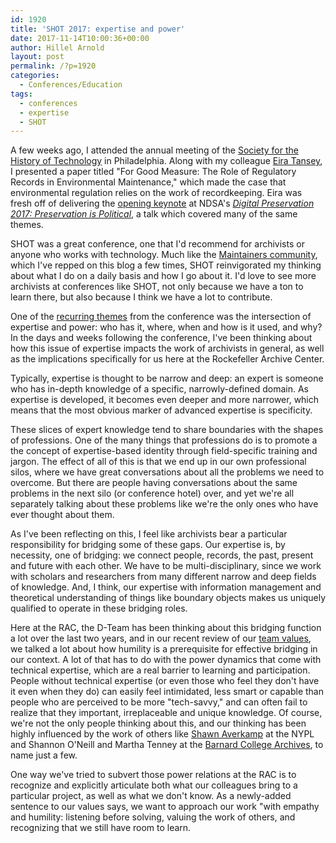 ```yaml
---
id: 1920
title: 'SHOT 2017: expertise and power'
date: 2017-11-14T10:00:36+00:00
author: Hillel Arnold
layout: post
permalink: /?p=1920
categories:
  - Conferences/Education
tags:
  - conferences
  - expertise
  - SHOT
---
```

A few weeks ago, I attended the annual meeting of the [Society for the History of Technology](https://www.historyoftechnology.org/) in Philadelphia. Along with my colleague [Eira Tansey](http://eiratansey.com/), I presented a paper titled "For Good Measure: The Role of Regulatory Records in Environmental Maintenance," which made the case that environmental regulation relies on the work of recordkeeping. Eira was fresh off of delivering the [opening keynote](http://eiratansey.com/2017/11/03/the-necessary-knowledge/) at NDSA's [_Digital Preservation 2017: Preservation is Political_](http://ndsa.org/digital-preservation-2017/), a talk which covered many of the same themes.<!--more-->

SHOT was a great conference, one that I'd recommend for archivists or anyone who works with technology. Much like the [Maintainers community](http://themaintainers.org/), which I've repped on this blog a few times, SHOT reinvigorated my thinking about what I do on a daily basis and how I go about it. I'd love to see more archivists at conferences like SHOT, not only because we have a ton to learn there, but also because I think we have a lot to contribute.

One of the [recurring themes](https://twitter.com/helrond/status/924281014674960384) from the conference was the intersection of expertise and power: who has it, where, when and how is it used, and why? In the days and weeks following the conference, I've been thinking about how this issue of expertise impacts the work of archivists in general, as well as the implications specifically for us here at the Rockefeller Archive Center.

Typically, expertise is thought to be narrow and deep: an expert is someone who has in-depth knowledge of a specific, narrowly-defined domain. As expertise is developed, it becomes even deeper and more narrower, which means that the most obvious marker of advanced expertise is specificity.

These slices of expert knowledge tend to share boundaries with the shapes of professions. One of the many things that professions do is to promote a the concept of expertise-based identity through field-specific training and jargon. The effect of all of this is that we end up in our own professional silos, where we have great conversations about all the problems we need to overcome. But there are people having conversations about the same problems in the next silo (or conference hotel) over, and yet we're all separately talking about these problems like we're the only ones who have ever thought about them.

As I've been reflecting on this, I feel like archivists bear a particular responsibility for bridging some of these gaps. Our expertise is, by necessity, one of bridging: we connect people, records, the past, present and future with each other. We have to be multi-disciplinary, since we work with scholars and researchers from many different narrow and deep fields of knowledge. And, I think, our expertise with information management and theoretical understanding of things like boundary objects makes us uniquely qualified to operate in these bridging roles.

Here at the RAC, the D-Team has been thinking about this bridging function a lot over the last two years, and in our recent review of our [team values](https://github.com/RockefellerArchiveCenter/dteamValues/blob/master/values.md), we talked a lot about how humility is a prerequisite for effective bridging in our context. A lot of that has to do with the power dynamics that come with technical expertise, which are a real barrier to learning and participation. People without technical expertise (or even those who feel they don't have it even when they do) can easily feel intimidated, less smart or capable than people who are perceived to be more "tech-savvy," and can often fail to realize that they important, irreplaceable and unique knowledge. Of course, we're not the only people thinking about this, and our thinking has been highly influenced by the work of others like [Shawn Averkamp](https://github.com/saverkamp/loc-talk-2017#before-we-start) at the NYPL and Shannon O'Neill and Martha Tenney at the [Barnard College Archives](https://archives.barnard.edu/), to name just a few.

One way we've tried to subvert those power relations at the RAC is to recognize and explicitly articulate both what our colleagues bring to a particular project, as well as what we don't know. As a newly-added sentence to our values says, we want to approach our work "with empathy and humility: listening before solving, valuing the work of others, and recognizing that we still have room to learn.
